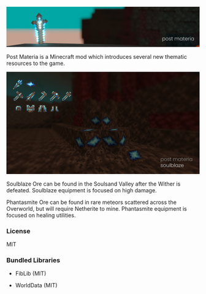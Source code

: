 ![](resources/post_materia_banner.png)

Post Materia is a Minecraft mod which introduces several new thematic resources to the game.

![](resources/soulblaze.png)

Soulblaze Ore can be found in the Soulsand Valley after the Wither is defeated.
Soulblaze equipment is focused on high damage.

Phantasmite Ore can be found in rare meteors scattered across the Overworld, but will require Netherite to mine.
Phantasmite equipment is focused on healing utilities.

### License

MIT

### Bundled Libraries

- FibLib (MIT)

- WorldData (MIT)

